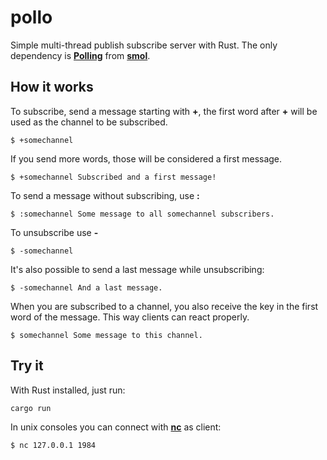 # pollo

Simple multi-thread publish subscribe server with Rust. The only dependency is
[**Polling**](https://github.com/smol-rs/polling) from
[**smol**](https://github.com/smol-rs/smol).

## How it works

To subscribe, send a message starting with **+**, the first word after **+**
will be used as the channel to be subscribed.

    $ +somechannel

If you send more words, those will be considered a first message.

    $ +somechannel Subscribed and a first message!

To send a message without subscribing, use **:**

    $ :somechannel Some message to all somechannel subscribers.

To unsubscribe use **-**

    $ -somechannel

It's also possible to send a last message while unsubscribing:

    $ -somechannel And a last message.

When you are subscribed to a channel, you also receive the key in the first word
of the message. This way clients can react properly.

    $ somechannel Some message to this channel.

## Try it

With Rust installed, just run:

    cargo run

In unix consoles you can connect with
[**nc**](https://en.wikipedia.org/wiki/Netcat) as client:

    $ nc 127.0.0.1 1984
